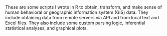 These are some scripts I wrote in R to obtain, transform, and make sense of human behavioral or geographic information system (GIS) data. They include obtaining data from remote servers via API and from local text and Excel files. They also include some custom parsing logic, inferential statistical analyses, and graphical plots.
